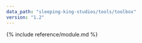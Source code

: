 ```yaml
---
data_path: "sleeping-king-studios/tools/toolbox"
version: "1.2"
---
```


{% include reference/module.md %}
